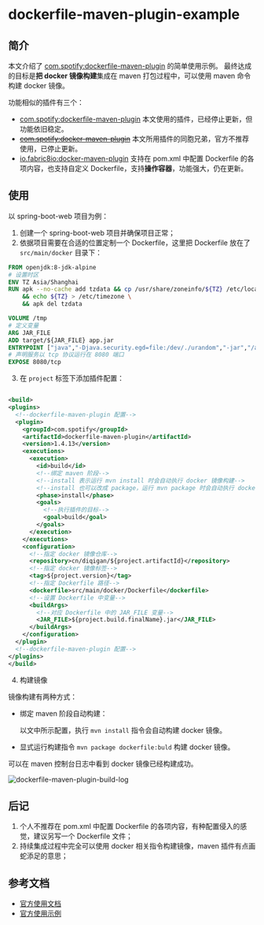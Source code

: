 # dockerfile-maven-plugin-example

## 简介

本文介绍了 [com.spotify:dockerfile-maven-plugin](https://github.com/spotify/dockerfile-maven) 的简单使用示例。
最终达成的目标是**把 docker 镜像构建**集成在 maven 打包过程中，可以使用 maven 命令构建 docker 镜像。

功能相似的插件有三个：

- [com.spotify:dockerfile-maven-plugin](https://github.com/spotify/dockerfile-maven)
  本文使用的插件，已经停止更新，但功能依旧稳定。
- ~~[com.spotify:docker-maven-plugin](https://github.com/spotify/docker-maven-plugin)~~
  本文所用插件的同胞兄弟，官方不推荐使用，已停止更新。
- [io.fabric8io:docker-maven-plugin](https://github.com/fabric8io/docker-maven-plugin)
  支持在 pom.xml 中配置 Dockerfile 的各项内容，也支持自定义 Dockerfile，支持**操作容器**，功能强大，仍在更新。

## 使用

以 spring-boot-web 项目为例：

1. 创建一个 spring-boot-web 项目并确保项目正常；
2. 依据项目需要在合适的位置定制一个 Dockerfile，这里把 Dockerfile 放在了 `src/main/docker` 目录下：

  ```dockerfile
  FROM openjdk:8-jdk-alpine
  # 设置时区
  ENV TZ Asia/Shanghai
  RUN apk --no-cache add tzdata && cp /usr/share/zoneinfo/${TZ} /etc/localtime \
      && echo ${TZ} > /etc/timezone \
      && apk del tzdata
  
  VOLUME /tmp
  # 定义变量
  ARG JAR_FILE
  ADD target/${JAR_FILE} app.jar
  ENTRYPOINT ["java","-Djava.security.egd=file:/dev/./urandom","-jar","/app.jar"]
  # 声明服务以 tcp 协议运行在 8080 端口
  EXPOSE 8080/tcp
  ```

3. 在 `project` 标签下添加插件配置：

  ```xml

<build>
  <plugins>
    <!--dockerfile-maven-plugin 配置-->
    <plugin>
      <groupId>com.spotify</groupId>
      <artifactId>dockerfile-maven-plugin</artifactId>
      <version>1.4.13</version>
      <executions>
        <execution>
          <id>build</id>
          <!--绑定 maven 阶段-->
          <!--install 表示运行 mvn install 时会自动执行 docker 镜像构建-->
          <!--install 也可以改成 package，运行 mvn package 时会自动执行 docker 镜像构建-->
          <phase>install</phase>
          <goals>
            <!--执行插件的目标-->
            <goal>build</goal>
          </goals>
        </execution>
      </executions>
      <configuration>
        <!--指定 docker 镜像仓库-->
        <repository>cn/diqigan/${project.artifactId}</repository>
        <!--指定 docker 镜像标签-->
        <tag>${project.version}</tag>
        <!--指定 Dockerfile 路径-->
        <dockerfile>src/main/docker/Dockerfile</dockerfile>
        <!--设置 Dockerfile 中变量-->
        <buildArgs>
          <!--对应 Dockerfile 中的 JAR_FILE 变量-->
          <JAR_FILE>${project.build.finalName}.jar</JAR_FILE>
        </buildArgs>
      </configuration>
    </plugin>
    <!--dockerfile-maven-plugin 配置-->
  </plugins>
</build>
  ```

4. 构建镜像

镜像构建有两种方式：

- 绑定 maven 阶段自动构建：

  以文中所示配置，执行 `mvn install` 指令会自动构建 docker 镜像。

- 显式运行构建指令 `mvn package dockerfile:buld` 构建 docker 镜像。

可以在 maven 控制台日志中看到 docker 镜像已经构建成功。

![dockerfile-maven-plugin-build-log](https://newbucket.s3.ladydaily.com/2022/a08fbe9792b7cbd4bd46b61b30ab45af.png)

## 后记

1. 个人不推荐在 pom.xml 中配置 Dockerfile 的各项内容，有种配置侵入的感觉，建议另写一个 Dockerfile 文件；
2. 持续集成过程中完全可以使用 docker 相关指令构建镜像，maven 插件有点画蛇添足的意思；

## 参考文档

- [官方使用文档](https://github.com/spotify/dockerfile-maven/blob/master/docs/usage.md)
- [官方使用示例](https://github.com/spotify/dockerfile-maven/tree/master/plugin/src/it)
